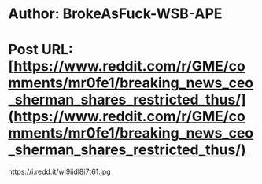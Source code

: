 # Author: BrokeAsFuck-WSB-APE
# Post URL: [https://www.reddit.com/r/GME/comments/mr0fe1/breaking_news_ceo_sherman_shares_restricted_thus/](https://www.reddit.com/r/GME/comments/mr0fe1/breaking_news_ceo_sherman_shares_restricted_thus/)


https://i.redd.it/wi9iidl8i7t61.jpg